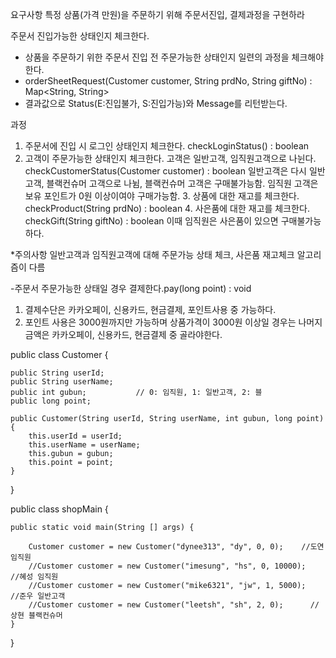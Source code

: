요구사항
특정 상품(가격 만원)을 주문하기 위해 주문서진입, 결제과정을 구현하라

주문서 진입가능한 상태인지 체크한다.
- 상품을 주문하기 위한 주문서 진입 전 주문가능한 상태인지 일련의 과정을 체크해야한다.
- orderSheetRequest(Customer customer, String prdNo, String giftNo) : Map<String, String>
- 결과값으로  Status(E:진입불가, S:진입가능)와 Message를 리턴받는다. 

과정
1. 주문서에 진입 시 로그인 상태인지 체크한다. checkLoginStatus() : boolean
2. 고객이 주문가능한 상태인지 체크한다. 고객은 일반고객, 임직원고객으로 나뉜다. checkCustomerStatus(Customer customer) : boolean
	일반고객은 다시  일반고객, 블랙컨슈머 고객으로 나뉨, 블랙컨슈머 고객은 구매불가능함.
	임직원 고객은 보유 포인트가 0원 이상이여야 구매가능함.
   3. 상품에 대한 재고를 체크한다.  checkProduct(String prdNo) : boolean
   4. 사은품에 대한 재고를 체크한다. checkGift(String giftNo) : boolean
	이때 임직원은 사은품이 있으면 구매불가능하다.

*주의사항
일반고객과 임직원고객에 대해 주문가능 상태 체크, 사은품 재고체크 알고리즘이 다름

-주문서 주문가능한 상태일 경우 결제한다.pay(long point) : void
1. 결제수단은 카카오페이, 신용카드, 현금결제, 포인트사용 중 가능하다.
2. 포인트 사용은 3000원까지만 가능하며 상품가격이 3000원 이상일 경우는 나머지 금액은 카카오페이, 신용카드, 현금결제 중 골라야한다.



public class Customer {

    public String userId;
    public String userName;
    public int gubun;			// 0: 임직원, 1: 일반고객, 2: 블
    public long point;

    public Customer(String userId, String userName, int gubun, long point) {
        this.userId = userId;
        this.userName = userName;
        this.gubun = gubun;
        this.point = point;
    }
}


public class shopMain {

    public static void main(String [] args) {

        Customer customer = new Customer("dynee313", "dy", 0, 0);    //도연 임직원
        //Customer customer = new Customer("imesung", "hs", 0, 10000);     //혜성 임직원
        //Customer customer = new Customer("mike6321", "jw", 1, 5000);    //준우 일반고객
        //Customer customer = new Customer("leetsh", "sh", 2, 0);      //상현 블랙컨슈머
    }
}



	
	
